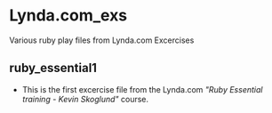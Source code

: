 Lynda.com_exs
=============

Various ruby play files from Lynda.com Excercises

## ruby_essential1

* This is the first excercise file from the Lynda.com *"Ruby Essential training - Kevin Skoglund"* course. 
